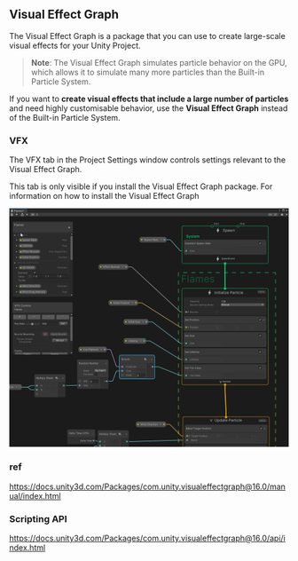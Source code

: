 ## Visual Effect Graph

The Visual Effect Graph is a package that you can use to create large-scale visual effects for your Unity Project. 

> **Note**: The Visual Effect Graph simulates particle behavior on the GPU, which allows it to simulate many more particles than the Built-in Particle System.

If you want to **create visual effects that include a large number of particles** and need highly customisable behavior, use the **Visual Effect Graph** instead of the Built-in Particle System.

### VFX
The VFX tab in the Project Settings window controls settings relevant to the Visual Effect Graph.

This tab is only visible if you install the Visual Effect Graph package. For information on how to install the Visual Effect Graph


![](./vfx-graph-window.png)

### ref
https://docs.unity3d.com/Packages/com.unity.visualeffectgraph@16.0/manual/index.html

### Scripting API
https://docs.unity3d.com/Packages/com.unity.visualeffectgraph@16.0/api/index.html

